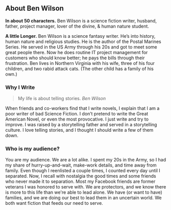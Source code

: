 
## About Ben Wilson

**In about 50 characters.** Ben Wilson is a science fiction writer, husband, father, project manager, lover of the divine, & human nature student.

**A little Longer.** Ben Wilson is a science fantasy writer. He’s into history, human nature and religious studies. He is the author of the Postal Marines Series. He served in the US Army through his 20s and got to meet some great people there. Now he does routine IT project management for customers who should know better; he pays the bills through their frustration. Ben lives in Northern Virginia with his wife, three of his four children, and two rabid attack cats. (The other child has a family of his own.)

### Why I Write

> My life is about telling stories.
> <cite>Ben Wilson</cite>

When friends and co-workers find that I write novels, I explain that I am a poor writer of bad Science Fiction. I don’t pretend to write the Great American Novel, or even the most provocative. I just write and try to improve. I was raised by a storytelling father and served in a storytelling culture. I love telling stories, and I thought I should write a few of them down.

### Who is my audience?

You are my audience. We are a lot alike. I spent my 20s in the Army, so I had my share of hurry-up-and-wait, make-work details, and time away from family. Even though I reenlisted a couple times, I counted every day until I separated. Now, I recall with nostalgia the good times and some friends who never made it to separation. Most my Facebook friends are former veterans I was honored to serve with. We are protectors, and we know there is more to this life than we're able to lead alone. We have (or want to have) families, and we are doing our best to lead them in an uncertain world. We both want fiction that feeds our need to serve.

